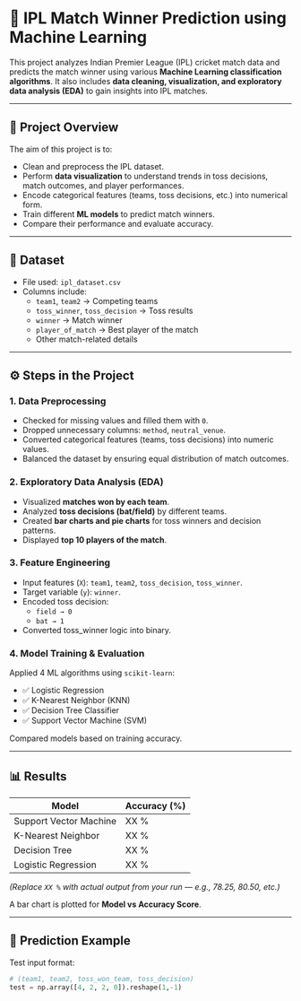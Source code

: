 # 🏏 IPL Match Winner Prediction using Machine Learning  

This project analyzes Indian Premier League (IPL) cricket match data and predicts the match winner using various **Machine Learning classification algorithms**. It also includes **data cleaning, visualization, and exploratory data analysis (EDA)** to gain insights into IPL matches.  

---

## 📌 Project Overview  
The aim of this project is to:  
- Clean and preprocess the IPL dataset.  
- Perform **data visualization** to understand trends in toss decisions, match outcomes, and player performances.  
- Encode categorical features (teams, toss decisions, etc.) into numerical form.  
- Train different **ML models** to predict match winners.  
- Compare their performance and evaluate accuracy.  

---

## 📂 Dataset  
- File used: `ipl_dataset.csv`  
- Columns include:  
  - `team1`, `team2` → Competing teams  
  - `toss_winner`, `toss_decision` → Toss results  
  - `winner` → Match winner  
  - `player_of_match` → Best player of the match  
  - Other match-related details  

---

## ⚙️ Steps in the Project  

### 1. **Data Preprocessing**  
- Checked for missing values and filled them with `0`.  
- Dropped unnecessary columns: `method`, `neutral_venue`.  
- Converted categorical features (teams, toss decisions) into numeric values.  
- Balanced the dataset by ensuring equal distribution of match outcomes.  

### 2. **Exploratory Data Analysis (EDA)**  
- Visualized **matches won by each team**.  
- Analyzed **toss decisions (bat/field)** by different teams.  
- Created **bar charts and pie charts** for toss winners and decision patterns.  
- Displayed **top 10 players of the match**.  

### 3. **Feature Engineering**  
- Input features (`X`): `team1`, `team2`, `toss_decision`, `toss_winner`.  
- Target variable (`y`): `winner`.  
- Encoded toss decision:  
  - `field → 0`  
  - `bat → 1`  
- Converted toss_winner logic into binary.  

### 4. **Model Training & Evaluation**  
Applied 4 ML algorithms using `scikit-learn`:  
- ✅ Logistic Regression  
- ✅ K-Nearest Neighbor (KNN)  
- ✅ Decision Tree Classifier  
- ✅ Support Vector Machine (SVM)  

Compared models based on training accuracy.  

---

## 📊 Results  

| Model                  | Accuracy (%) |
|-------------------------|--------------|
| Support Vector Machine  | XX %         |
| K-Nearest Neighbor      | XX %         |
| Decision Tree           | XX %         |
| Logistic Regression     | XX %         |

*(Replace `XX %` with actual output from your run — e.g., 78.25, 80.50, etc.)*  

A bar chart is plotted for **Model vs Accuracy Score**.  

---

## 🚀 Prediction Example  
Test input format:  
```python
# (team1, team2, toss_won_team, toss_decision)
test = np.array([4, 2, 2, 0]).reshape(1,-1)
